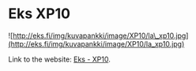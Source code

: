 # Eks XP10

![http://eks.fi/img/kuvapankki/image/XP10/la\_xp10.jpg](http://eks.fi/img/kuvapankki/image/XP10/la_xp10.jpg)

Link to the website: [Eks -
XP10](http://eks.fi/product.php?p=products&id=2).
